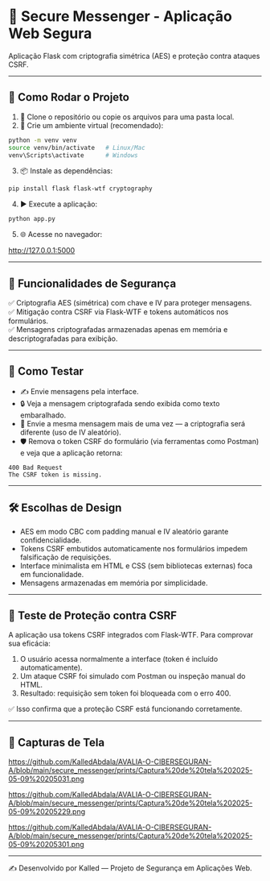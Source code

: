 # 💬 Secure Messenger - Aplicação Web Segura

Aplicação Flask com criptografia simétrica (AES) e proteção contra ataques CSRF.

---

## 🚀 Como Rodar o Projeto

1. 📁 Clone o repositório ou copie os arquivos para uma pasta local.
2. 🐍 Crie um ambiente virtual (recomendado):

```bash
python -m venv venv
source venv/bin/activate   # Linux/Mac
venv\Scripts\activate      # Windows
```

3. 📦 Instale as dependências:

```bash
pip install flask flask-wtf cryptography
```

4. ▶️ Execute a aplicação:

```bash
python app.py
```

5. 🌐 Acesse no navegador:

http://127.0.0.1:5000

---

## 🔐 Funcionalidades de Segurança

✅ Criptografia AES (simétrica) com chave e IV para proteger mensagens.  
✅ Mitigação contra CSRF via Flask-WTF e tokens automáticos nos formulários.  
✅ Mensagens criptografadas armazenadas apenas em memória e descriptografadas para exibição.

---

## 🧪 Como Testar

- ✍️ Envie mensagens pela interface.
- 🔒 Veja a mensagem criptografada sendo exibida como texto embaralhado.
- 🔁 Envie a mesma mensagem mais de uma vez — a criptografia será diferente (uso de IV aleatório).
- 🛡️ Remova o token CSRF do formulário (via ferramentas como Postman) e veja que a aplicação retorna:

```http
400 Bad Request  
The CSRF token is missing.
```

---

## 🛠️ Escolhas de Design

- AES em modo CBC com padding manual e IV aleatório garante confidencialidade.
- Tokens CSRF embutidos automaticamente nos formulários impedem falsificação de requisições.
- Interface minimalista em HTML e CSS (sem bibliotecas externas) foca em funcionalidade.
- Mensagens armazenadas em memória por simplicidade.

---

## 🧪 Teste de Proteção contra CSRF

A aplicação usa tokens CSRF integrados com Flask-WTF. Para comprovar sua eficácia:

1. O usuário acessa normalmente a interface (token é incluído automaticamente).
2. Um ataque CSRF foi simulado com Postman ou inspeção manual do HTML.
3. Resultado: requisição sem token foi bloqueada com o erro 400.

✅ Isso confirma que a proteção CSRF está funcionando corretamente.

---

## 📸 Capturas de Tela

https://github.com/KalledAbdala/AVALIA-O-CIBERSEGURAN-A/blob/main/secure_messenger/prints/Captura%20de%20tela%202025-05-09%20205031.png

https://github.com/KalledAbdala/AVALIA-O-CIBERSEGURAN-A/blob/main/secure_messenger/prints/Captura%20de%20tela%202025-05-09%20205229.png

https://github.com/KalledAbdala/AVALIA-O-CIBERSEGURAN-A/blob/main/secure_messenger/prints/Captura%20de%20tela%202025-05-09%20205301.png


---

✍️ Desenvolvido por Kalled — Projeto de Segurança em Aplicações Web.

